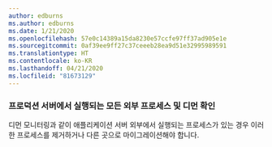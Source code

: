 ```yaml
---
author: edburns
ms.author: edburns
ms.date: 1/21/2020
ms.openlocfilehash: 57e0c14389a15da8230e57ccfe97ff37ad905e1e
ms.sourcegitcommit: 0af39ee9ff27c37ceeeb28ea9d51e32995989591
ms.translationtype: HT
ms.contentlocale: ko-KR
ms.lasthandoff: 04/21/2020
ms.locfileid: "81673129"
---
```

### <a name="identify-all-outside-processes-and-daemons-running-on-the-production-servers"></a>프로덕션 서버에서 실행되는 모든 외부 프로세스 및 디먼 확인

디먼 모니터링과 같이 애플리케이션 서버 외부에서 실행되는 프로세스가 있는 경우 이러한 프로세스를 제거하거나 다른 곳으로 마이그레이션해야 합니다.
